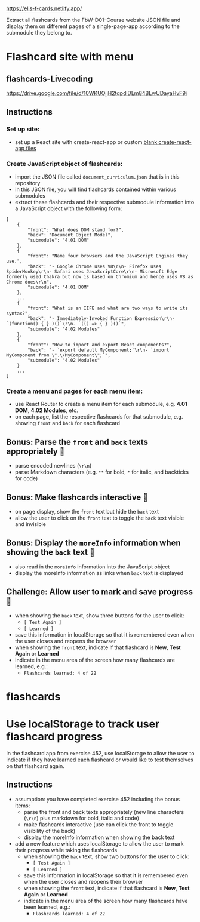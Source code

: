 #
https://elis-f-cards.netlify.app/

Extract all flashcards from the FbW-D01-Course website JSON file and display them on different pages of a single-page-app according to the submodule they belong to.

# Flashcard site with menu

## flashcards-Livecoding
https://drive.google.com/file/d/10WKUOjjH2tqpdiDLm84BLwUDayaHvF9i

## Instructions

### Set up site:

- set up a React site with create-react-app or custom [blank create-react-app files](https://github.com/edwardtanguay/blankcra)

### Create JavaScript object of flashcards:

- import the JSON file called `document_curriculum.json` that is in this repository
- in this JSON file, you will find flashcards contained within various submodules
- extract these flashcards and their respective submodule information into a JavaScript object with the following form:

```
[
	{
		"front": "What does DOM stand for?",
		"back": "Document Object Model",
		"submodule": "4.01 DOM"
	},
	{
		"front": "Name four browsers and the JavaScript Engines they use.",
		"back": "- Google Chrome uses V8\r\n- Firefox uses SpiderMonkey\r\n- Safari uses JavaScriptCore\r\n- Microsoft Edge formerly used Chakra but now is based on Chromium and hence uses V8 as Chrome does\r\n",
		"submodule": "4.01 DOM"
	},
	...
	{
		"front": "What is an IIFE and what are two ways to write its syntax?",
		"back": "- Immediately-Invoked Function Expression\r\n- `(function() { } )()`\r\n- `(() => { } )()`",
		"submodule": "4.02 Modules"
	},
	{
		"front": "How to import and export React components?",
		"back": "- `export default MyComponent;`\r\n- `import MyComponent from \".\/MyComponent\";`",
		"submodule": "4.02 Modules"
	}
	...
]

```

### Create a menu and pages for each menu item:

- use React Router to create a menu item for each submodule, e.g. **4.01 DOM**, **4.02 Modules**, etc.
- on each page, list the respective flashcards for that submodule, e.g. showing `front` and `back` for each flashcard

## Bonus: Parse the `front` and `back` texts appropriately 🥇

- parse encoded newlines (`\r\n`)
- parse Markdown characters (e.g. `**` for bold, `*` for italic, and backticks for code)

## Bonus: Make flashcards interactive 🥇

- on page display, show the `front` text but hide the `back` text 
- allow the user to click on the `front` text to toggle the `back` text visible and invisible

## Bonus: Display the `moreInfo` information when showing the `back` text 🥇

- also read in the `moreInfo` information into the JavaScript object
- display the moreInfo information as links when `back` text is displayed

## Challenge: Allow user to mark and save progress 💪

- when showing the `back` text, show three buttons for the user to click:
    - `[ Test Again ]`
    - `[ Learned ]`
- save this information in localStorage so that it is remembered even when the user closes and reopens the browser
- when showing the `front` text, indicate if that flashcard is **New**, **Test Again** or **Learned**
- indicate in the menu area of the screen how many flashcards are learned, e.g.:
    - `Flashcards learned: 4 of 22`

# flashcards

# Use localStorage to track user flashcard progress

In the flashcard app from exercise 452, use localStorage to allow the user to indicate if they have learned each flashcard or would like to test themselves on that flashcard again.

## Instructions

- assumption: you have completed exercise 452 including the bonus items:
  - parse the front and back texts appropriately (new line characters (`\r\n`) plus markdown for bold, italic and code)
  - make flashcards interactive (use can click the front to toggle visibility of the back)
  - display the moreInfo information when showing the back text 
- add a new feature which uses localStorage to allow the user to mark their progress while taking the flashcards
    - when showing the `back` text, show two buttons for the user to click:
        - `[ Test Again ]`
        - `[ Learned ]`
    - save this information in localStorage so that it is remembered even when the user closes and reopens their browser
    - when showing the `front` text, indicate if that flashcard is **New**, **Test Again** or **Learned**
    - indicate in the menu area of the screen how many flashcards have been learned, e.g.:
        - `Flashcards learned: 4 of 22`
